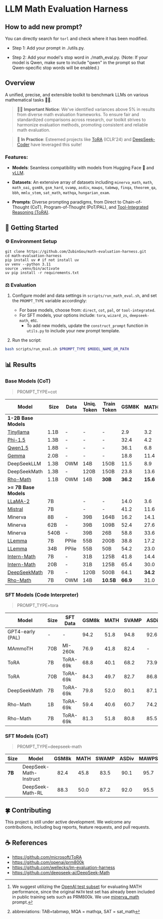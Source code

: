 # LLM Math Evaluation Harness
## How to add new prompt?
You can directly search for `torl` and check where it has been modified.

+ Step 1: Add your prompt in ./utils.py.

+ Step 2: Add your model's stop word in ./math_eval.py.
(Note: If your model is Qwen, make sure to include "qwen" in the prompt so that Qwen-specific stop words will be enabled.)

## Overview
A unified, precise, and extensible toolkit to benchmark LLMs on various mathematical tasks 🧮✨.

> 🔴🚀 **Important Notice**: We've identified variances above 5% in results from diverse math evaluation frameworks. To ensure fair and standardized comparisons across research, our toolkit strives to harmonize evaluation methods, promoting consistent and reliable math evaluation.

> 🌟 **In Practice**: Esteemed projects like [ToRA](https://github.com/microsoft/ToRA) (ICLR'24) and [DeepSeek-Coder](https://github.com/deepseek-ai/DeepSeek-Coder/tree/main/Evaluation/PAL-Math) have leveraged this suite!

### Features:

- **Models**: Seamless compatibility with models from Hugging Face 🤗 and [vLLM](https://github.com/vllm-project/vllm).

- **Datasets**: An extensive array of datasets including `minerva_math`, `math`, `math_oai`, `gsm8k`, `gsm_hard`, `svamp`, `asdiv`, `mawps`, `tabmwp`, `finqa`, `theorem_qa`, `bbh`, `mmlu_stem`, `sat_math`, `mathqa`, `hungarian_exam`.

- **Prompts**: Diverse prompting paradigms, from Direct to Chain-of-Thought (CoT), Program-of-Thought (PoT/PAL), and [Tool-Integrated Reasoning (ToRA)](https://github.com/microsoft/ToRA).


## 🚀 Getting Started

### ⚙️ Environment Setup
```
git clone https://github.com/ZubinGou/math-evaluation-harness.git
cd math-evaluation-harness
pip install uv # if not install uv
uv venv --python 3.11
source .venv/bin/activate
uv pip install -r requirements.txt
```

### ⚖️ Evaluation

1. Configure model and data settings in `scripts/run_math_eval.sh`, and set the `PROMPT_TYPE` variable accordingly:
   - For base models, choose from: `direct`, `cot`, `pal`, or `tool-integrated`.
   - For SFT models, your options include: `tora`, `wizard_zs`, `deepseek-math`, etc.
     - To add new models, update the `construct_prompt` function in `utils.py` to include your new prompt template.
  
2. Run the script:

```bash  
bash scripts/run_eval.sh $PROMPT_TYPE $MODEL_NAME_OR_PATH
```


## 📊 Results

### Base Models (CoT)

> PROMPT_TYPE=cot

| Model                                                         | Size | Data   | Uniq. Token | Train Token | GSM8K | MATH[^1] | SVAMP | ASDiv | MAWPS | TAB[^2]   | MQA  | MMLU STEM | SAT | AVG  |
|---------------------------------------------------------------|--------------------------|--------|--------------|------------|-------|----------------|-------|-------|-------|-------|------|-----------|----------------|------|
| **1-2B Base Models**                                          |                          |        |              |            |       |                |       |       |       |       |      |           |                |      |
| [Tinyllama](https://huggingface.co/Tinyllama/Tinyllama-1.1B-intermediate-step-1431k-3T) | 1.1B                     | -      | -            | -          | 2.9   | 3.2            | 11.0  | 18.1  | 20.4  | 12.5  | 14.6 | 16.1      | 21.9           | 13.4 |
| [Phi-1.5](https://huggingface.co/microsoft/phi-1_5)            | 1.3B                     | -      | -            | -          | 32.4  | 4.2            | 43.4  | 53.1  | 66.2  | 24.4  | 14.3 | 21.8      | 18.8           | 31.0 |
| [Qwen1.5](https://huggingface.co/Qwen/Qwen1.5-1.8B)            | 1.8B                     | -      | -            | -          | 36.1 | 6.8            | 48.5 | 63.6 | 79.0 | 29.2  | 25.1 | 31.3      | 40.6           | 40.0 |
| [Gemma](https://huggingface.co/google/gemma-2b)                | 2.0B                     | -      | -            | -          | 18.8  | 11.4           | 38.0  | 56.6  | 72.5  | **36.9** | 26.8 | **34.4**  | 50.0           | 38.4 |
| DeepSeekLLM                                                   | 1.3B                     | OWM    | 14B          | 150B       | 11.5  | 8.9            | -     | -     | -     | -     | -    | 29.6      | 31.3           | -    |
| DeepSeekMath                                                  | 1.3B                     | -      | 120B         | 150B       | 23.8  | 13.6       | -     | -     | -     | -     | -    | 33.1  | **56.3**      | -    |
| [Rho-Math](https://huggingface.co/microsoft/rho-math-1b-v0.1)                                                 | 1.1B                     | OWM    | 14B          | **30B**    | **36.2** | **15.6**       | **52.1** | **67.0** | **83.9** | 29.0 | **32.5** | 23.3  | 28.1      | **40.9** |
| **>= 7B Base Models**                                      |                          |        |              |            |       |                |       |       |       |       |      |           |                |      |
| [LLaMA-2](https://huggingface.co/meta-llama/Llama-2-7b-hf)    | 7B                       |        | -            | -          | 14.0  | 3.6            | 39.5  | 51.7  | 63.5  | 30.9  | 12.4 | 32.7      | 34.4           | 31.4 |
| [Mistral](https://huggingface.co/mistralai/Mistral-7B-v0.1)  | 7B                       |        | -            | -          | 41.2  | 11.6           | 64.7  | 68.5  | 87.5  | 52.9  | 33.0 | 49.5      | 59.4           | 52.0 |
| Minerva                                                       | 8B                       | -      | 39B          | 164B       | 16.2  | 14.1           | -     | -     | -     | -     | -    | 35.6      | -              | -    |
| Minerva                                                       | 62B                      | -      | 39B          | 109B       | 52.4  | 27.6           | -     | -     | -     | -     | -    | 53.9      | -              | -    |
| Minerva                                                       | 540B                     | -      | 39B          | 26B        | 58.8  | 33.6       | -     | -     | -     | -     | -    | **63.9**  | -              | -    |
| [LLemma](https://huggingface.co/EleutherAI/llemma_7b)         | 7B                       | PPile  | 55B          | 200B       | 38.8  | 17.2           | 56.1  | 69.1  | 82.4  | 48.7  | 41.0 | 45.4      | 59.4           | 50.9 |
| [LLemma](https://huggingface.co/EleutherAI/llemma_34b)        | 34B                      | PPile  | 55B          | 50B        | 54.2  | 23.0           | 67.9  | 75.7 | 90.1 | 57.0  | 49.8 | 54.7      | 68.8           | 60.1 |
| [Intern-Math](https://huggingface.co/internlm/internlm2-math-base-7b)     | 7B                       | -      | 31B          | 125B       | 41.8  | 14.4           | 61.6  | 66.8  | 83.7  | 50.0  | 57.3 | 24.8      | 37.5           | 48.7 |
| [Intern-Math](https://huggingface.co/internlm/internlm2-math-base-20b)    | 20B                      | -      | 31B          | 125B       | 65.4 | 30.0       | 75.7 | 79.3  | **94.0** | 50.9  | 38.5 | 53.1      | 71.9           | 62.1 |
| [DeepSeekMath](https://huggingface.co/deepseek-ai/deepseek-math-7b-base) | 7B                       | -      | 120B         | 500B       | 64.1 | **34.2**       | 74.0 | **83.9** | 92.4 | **63.4** | **62.4** | 56.4      | **84.4**      | **68.4** |
| [Rho-Math](https://huggingface.co/microsoft/rho-math-7b-v0.1)                                                 | 7B                       | OWM    | 14B          | **10.5B**  | **66.9** | 31.0       | **77.8** | 79.0 | 93.9 | 49.9 | 58.7 | 54.6  | **84.4**      | 66.2 |


[^1]: We suggest utilizing the [OpenAI test subset](https://github.com/openai/prm800k) for evaluating MATH performance, since the original `MATH` test set has already been included in public training sets such as PRM800k. We use [minerva_math](/prompts/cot/minerva_math.md) prompt.
[^2]: abbreviations: TAB=tabmwp, MQA = mathqa, SAT = sat_math


### SFT Models (Code Interpreter)

> PROMPT_TYPE=tora

| Model            | Size | SFT Data | GSM8k | MATH | SVAMP | ASDiv | MAWPS | TAB | GSM-Hard | AVG  |
|------------------|------|----------|-------|------|-------|-------|-------|-----|----------|------|
| GPT4-early (PAL) | -    | -        | 94.2  | 51.8 | 94.8  | 92.6  | 97.7  | 95.9| 77.6     | 86.4 |
| MAmmoTH          | 70B           | MI-260k            | 76.9           | 41.8           | 82.4           | -              | -              | -            | -              | -            |
| ToRA             | 7B            | ToRA-69k           | 68.8           | 40.1           | 68.2           | 73.9           | 88.8           | 42.4         | 54.6           | 62.4         |
| ToRA             | 70B           | ToRA-69k           | 84.3           | 49.7           | 82.7           | 86.8           | 93.8           | 74.0         | 67.2           | 76.9         |
| DeepSeekMath     | 7B            | ToRA-69k           | 79.8           | 52.0           | 80.1           | 87.1           | 93.8           | 85.8         | 63.1           | 77.4         |
| Rho-Math    | 1B            | ToRA-69k           | 59.4      | 40.6      | 60.7      | 74.2      | 88.6      | 26.7     | 48.1      | 56.9     |
| Rho-Math    | 7B            | ToRA-69k           | 81.3      | 51.8      | 80.8      | 85.5      | 94.5      | 70.1     | 63.1      | 75.3     |


### SFT Models (CoT)

> PROMPT_TYPE=deepseek-math

| Size     | Model                  | GSM8k | MATH | SWAMP | ASDiv | MAWPS |  AVG |
|----------|------------------------|:-----:|:--------:|:-----:|:-----:|:-----:|:-----:|
| **7B**   | DeepSeek-Math-Instruct | 82.4  |   45.8   | 83.5  | 90.1  | 95.7  | 79.5  |
|          | DeepSeek-Math-RL       | 88.3  |   50.0   | 87.2  | 92.0  | 95.5  | 82.6  |


## 🍀 Contributing

This project is still under active development. We welcome any contributions, including bug reports, feature requests, and pull requests.


## ☕️ References

- https://github.com/microsoft/ToRA
- https://github.com/openai/prm800k
- https://github.com/wellecks/lm-evaluation-harness
- https://github.com/deepseek-ai/DeepSeek-Math
